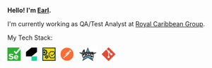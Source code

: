 **Hello! I'm <a href="https://www.youtube.com/watch?v=dQw4w9WgXcQ">Earl</a>.**

I'm currently working as QA/Test Analyst at <a href="https://www.royalcaribbeangroup.com">Royal Caribbean Group</a>.

My Tech Stack: <br>

<a href="https://www.selenium.dev/"><img src="./assets/selenium.png" alt="Selenium" title="Selenium" width="30" height="30"/></a> &nbsp;
<a href="https://katalon.com/katalon-studio"><img src="./assets/katalon.png" alt="Katalon" title="Katalon" width="25" height="30"/></a> &nbsp;
<a href="https://smartbear.com/product/ready-api/"><img src="./assets/readyapi.png" alt="ReadyAPI" title="ReadyAPI" width="30" height="30"/></a> &nbsp;
<a href="https://www.postman.com/"><img src="./assets/postman.png" alt="Postman" title="Postman" width="30" height="30"/></a> &nbsp;
<a href="https://groovy-lang.org/"><img src="./assets/groovy.png" alt="Groovy" title="Groovy" width="40" height="30"/></a> &nbsp;
<a href="https://git-scm.com/"><img src="./assets/git.png" alt="Git" title="Git" width="30" height="30"/></a> 
